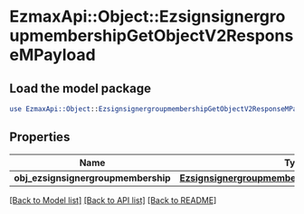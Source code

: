 # EzmaxApi::Object::EzsignsignergroupmembershipGetObjectV2ResponseMPayload

## Load the model package
```perl
use EzmaxApi::Object::EzsignsignergroupmembershipGetObjectV2ResponseMPayload;
```

## Properties
Name | Type | Description | Notes
------------ | ------------- | ------------- | -------------
**obj_ezsignsignergroupmembership** | [**EzsignsignergroupmembershipResponseCompound**](EzsignsignergroupmembershipResponseCompound.md) |  | 

[[Back to Model list]](../README.md#documentation-for-models) [[Back to API list]](../README.md#documentation-for-api-endpoints) [[Back to README]](../README.md)


